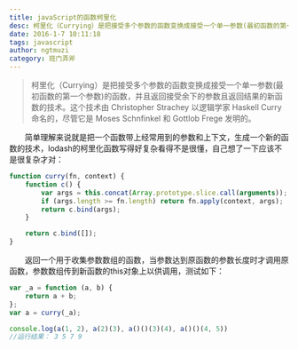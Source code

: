 ```yaml
---
title: javaScript的函数柯里化  
desc: 柯里化（Currying）是把接受多个参数的函数变换成接受一个单一参数(最初函数的第一个参数)的函数  
date: 2016-1-7 10:11:18  
tags: javascript  
author: ngtmuzi  
category: 班门弄斧  
---
```

> 柯里化（Currying）是把接受多个参数的函数变换成接受一个单一参数(最初函数的第一个参数)的函数，并且返回接受余下的参数且返回结果的新函数的技术。这个技术由 Christopher Strachey 以逻辑学家 Haskell Curry 命名的，尽管它是 Moses Schnfinkel 和 Gottlob Frege 发明的。

　　简单理解来说就是把一个函数带上经常用到的参数和上下文，生成一个新的函数的技术，lodash的柯里化函数写得好复杂看得不是很懂，自己想了一下应该不是很复杂才对：
```javascript
function curry(fn, context) {
    function c() {
        var args = this.concat(Array.prototype.slice.call(arguments));
        if (args.length >= fn.length) return fn.apply(context, args);
        return c.bind(args);
    }

    return c.bind([]);
}
```
　　返回一个用于收集参数数组的函数，当参数达到原函数的参数长度时才调用原函数，参数数组传到新函数的this对象上以供调用，测试如下：

```javascript
var _a = function (a, b) {
    return a + b;
};
var a = curry(_a);

console.log(a(1, 2), a(2)(3), a()()(3)(4), a()()(4, 5))
//运行结果： 3 5 7 9
```
